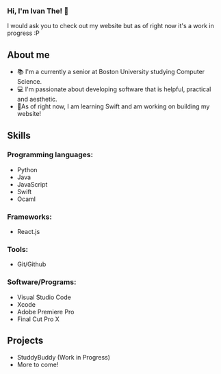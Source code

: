 ### Hi, I'm Ivan The! 👋

I would ask you to check out my website but as of right now it's a work in progress :P

## About me 
- 📚 I'm a currently a senior at Boston University studying Computer Science.
- 💻 I'm passionate about developing software that is helpful, practical and aesthetic.
- 📱As of right now, I am learning Swift and am working on building my website!

## Skills
### Programming languages:
- Python
- Java
- JavaScript
- Swift
- Ocaml

### Frameworks:
- React.js

### Tools:
- Git/Github

### Software/Programs:
- Visual Studio Code
- Xcode
- Adobe Premiere Pro
- Final Cut Pro X

## Projects
- StuddyBuddy (Work in Progress)
- More to come!
